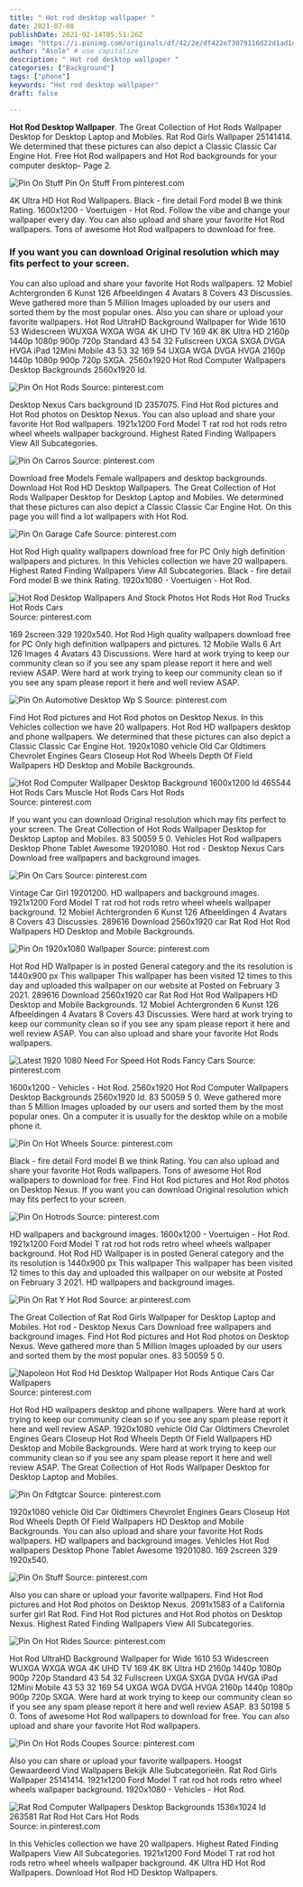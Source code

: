 ```yaml
---
title: " Hot rod desktop wallpaper "
date: 2021-07-08
publishDate: 2021-02-14T05:51:26Z
image: "https://i.pinimg.com/originals/df/42/2e/df422e73079116d22d1ad1ebc2ba5029.jpg"
author: "Asole" # use capitalize
description: " Hot rod desktop wallpaper "
categories: ["Background"]
tags: ["phone"]
keywords: "Hot rod desktop wallpaper"
draft: false

---
```



**Hot Rod Desktop Wallpaper**. The Great Collection of Hot Rods Wallpaper Desktop for Desktop Laptop and Mobiles. Rat Rod Girls Wallpaper 25141414. We determined that these pictures can also depict a Classic Classic Car Engine Hot. Free Hot Rod wallpapers and Hot Rod backgrounds for your computer desktop- Page 2.

![Pin On Stuff](https://i.pinimg.com/originals/c0/c3/54/c0c354e9f9181028f868d9d431e6484c.jpg "Pin On Stuff")
Pin On Stuff From pinterest.com


4K Ultra HD Hot Rod Wallpapers. Black - fire detail Ford model B we think Rating. 1600x1200 - Voertuigen - Hot Rod. Follow the vibe and change your wallpaper every day. You can also upload and share your favorite Hot Rod wallpapers. Tons of awesome Hot Rod wallpapers to download for free.

### If you want you can download Original resolution which may fits perfect to your screen.

You can also upload and share your favorite Hot Rods wallpapers. 12 Mobiel Achtergronden 6 Kunst 126 Afbeeldingen 4 Avatars 8 Covers 43 Discussies. Weve gathered more than 5 Million Images uploaded by our users and sorted them by the most popular ones. Also you can share or upload your favorite wallpapers. Hot Rod UltraHD Background Wallpaper for Wide 1610 53 Widescreen WUXGA WXGA WGA 4K UHD TV 169 4K 8K Ultra HD 2160p 1440p 1080p 900p 720p Standard 43 54 32 Fullscreen UXGA SXGA DVGA HVGA iPad 12Mini Mobile 43 53 32 169 54 UXGA WGA DVGA HVGA 2160p 1440p 1080p 900p 720p SXGA. 2560x1920 Hot Rod Computer Wallpapers Desktop Backgrounds 2560x1920 Id.


![Pin On Hot Rods](https://i.pinimg.com/originals/38/dd/2a/38dd2aac345c892b8885ff45d2dc1c46.jpg "Pin On Hot Rods")
Source: pinterest.com

Desktop Nexus Cars background ID 2357075. Find Hot Rod pictures and Hot Rod photos on Desktop Nexus. You can also upload and share your favorite Hot Rod wallpapers. 1921x1200 Ford Model T rat rod hot rods retro wheel wheels wallpaper background. Highest Rated Finding Wallpapers View All Subcategories.

![Pin On Carros](https://i.pinimg.com/originals/3c/e6/4a/3ce64a2c5e24e3498eda4fee6659519c.jpg "Pin On Carros")
Source: pinterest.com

Download free Models Female wallpapers and desktop backgrounds. Download Hot Rod HD Desktop Wallpapers. The Great Collection of Hot Rods Wallpaper Desktop for Desktop Laptop and Mobiles. We determined that these pictures can also depict a Classic Classic Car Engine Hot. On this page you will find a lot wallpapers with Hot Rod.

![Pin On Garage Cafe](https://i.pinimg.com/originals/ff/01/6a/ff016aa1aa0a42c908aa909fdb1174d0.jpg "Pin On Garage Cafe")
Source: pinterest.com

Hot Rod High quality wallpapers download free for PC Only high definition wallpapers and pictures. In this Vehicles collection we have 20 wallpapers. Highest Rated Finding Wallpapers View All Subcategories. Black - fire detail Ford model B we think Rating. 1920x1080 - Voertuigen - Hot Rod.

![Hot Rod Desktop Wallpapers And Stock Photos Hot Rods Hot Rod Trucks Hot Rods Cars](https://i.pinimg.com/originals/32/98/6a/32986a0356f14cc78f9d34969f8638e6.jpg "Hot Rod Desktop Wallpapers And Stock Photos Hot Rods Hot Rod Trucks Hot Rods Cars")
Source: pinterest.com

169 2screen 329 1920x540. Hot Rod High quality wallpapers download free for PC Only high definition wallpapers and pictures. 12 Mobile Walls 6 Art 126 Images 4 Avatars 43 Discussions. Were hard at work trying to keep our community clean so if you see any spam please report it here and well review ASAP. Were hard at work trying to keep our community clean so if you see any spam please report it here and well review ASAP.

![Pin On Automotive Desktop Wp S](https://i.pinimg.com/originals/f0/00/9b/f0009bd2fcb66e0ed9301a62f20371ce.jpg "Pin On Automotive Desktop Wp S")
Source: pinterest.com

Find Hot Rod pictures and Hot Rod photos on Desktop Nexus. In this Vehicles collection we have 20 wallpapers. Hot Rod HD wallpapers desktop and phone wallpapers. We determined that these pictures can also depict a Classic Classic Car Engine Hot. 1920x1080 vehicle Old Car Oldtimers Chevrolet Engines Gears Closeup Hot Rod Wheels Depth Of Field Wallpapers HD Desktop and Mobile Backgrounds.

![Hot Rod Computer Wallpaper Desktop Background 1600x1200 Id 465544 Hot Rods Cars Muscle Hot Rods Cars Hot Rods](https://i.pinimg.com/originals/9d/56/9f/9d569f8714ac287b10c838a9f70c4b4e.jpg "Hot Rod Computer Wallpaper Desktop Background 1600x1200 Id 465544 Hot Rods Cars Muscle Hot Rods Cars Hot Rods")
Source: pinterest.com

If you want you can download Original resolution which may fits perfect to your screen. The Great Collection of Hot Rods Wallpaper Desktop for Desktop Laptop and Mobiles. 83 50059 5 0. Vehicles Hot Rod wallpapers Desktop Phone Tablet Awesome 19201080. Hot rod - Desktop Nexus Cars Download free wallpapers and background images.

![Pin On Cars](https://i.pinimg.com/originals/e7/1e/a0/e71ea0c9119b69946867c5145b1d138c.jpg "Pin On Cars")
Source: pinterest.com

Vintage Car Girl 19201200. HD wallpapers and background images. 1921x1200 Ford Model T rat rod hot rods retro wheel wheels wallpaper background. 12 Mobiel Achtergronden 6 Kunst 126 Afbeeldingen 4 Avatars 8 Covers 43 Discussies. 289616 Download 2560x1920 car Rat Rod Hot Rod Wallpapers HD Desktop and Mobile Backgrounds.

![Pin On 1920x1080 Wallpaper](https://i.pinimg.com/originals/62/1f/f1/621ff1f6be6a189aae372ff18a56e52d.png "Pin On 1920x1080 Wallpaper")
Source: pinterest.com

Hot Rod HD Wallpaper is in posted General category and the its resolution is 1440x900 px This wallpaper This wallpaper has been visited 12 times to this day and uploaded this wallpaper on our website at Posted on February 3 2021. 289616 Download 2560x1920 car Rat Rod Hot Rod Wallpapers HD Desktop and Mobile Backgrounds. 12 Mobiel Achtergronden 6 Kunst 126 Afbeeldingen 4 Avatars 8 Covers 43 Discussies. Were hard at work trying to keep our community clean so if you see any spam please report it here and well review ASAP. You can also upload and share your favorite Hot Rods wallpapers.

![Latest 1920 1080 Need For Speed Hot Rods Fancy Cars](https://i.pinimg.com/originals/d8/62/9e/d8629ee46cbc13f160a70a630aa44dc7.jpg "Latest 1920 1080 Need For Speed Hot Rods Fancy Cars")
Source: pinterest.com

1600x1200 - Vehicles - Hot Rod. 2560x1920 Hot Rod Computer Wallpapers Desktop Backgrounds 2560x1920 Id. 83 50059 5 0. Weve gathered more than 5 Million Images uploaded by our users and sorted them by the most popular ones. On a computer it is usually for the desktop while on a mobile phone it.

![Pin On Hot Wheels](https://i.pinimg.com/originals/69/76/54/6976541e417f72b5d73ec71448d6d3cb.jpg "Pin On Hot Wheels")
Source: pinterest.com

Black - fire detail Ford model B we think Rating. You can also upload and share your favorite Hot Rods wallpapers. Tons of awesome Hot Rod wallpapers to download for free. Find Hot Rod pictures and Hot Rod photos on Desktop Nexus. If you want you can download Original resolution which may fits perfect to your screen.

![Pin On Hotrods](https://i.pinimg.com/originals/3c/40/f8/3c40f89cf71f0979e23a60845c63ad1f.jpg "Pin On Hotrods")
Source: pinterest.com

HD wallpapers and background images. 1600x1200 - Voertuigen - Hot Rod. 1921x1200 Ford Model T rat rod hot rods retro wheel wheels wallpaper background. Hot Rod HD Wallpaper is in posted General category and the its resolution is 1440x900 px This wallpaper This wallpaper has been visited 12 times to this day and uploaded this wallpaper on our website at Posted on February 3 2021. HD wallpapers and background images.

![Pin On Rat Y Hot Rod](https://i.pinimg.com/originals/a7/ac/4c/a7ac4c2db9c80607c306929b0298d8d6.jpg "Pin On Rat Y Hot Rod")
Source: ar.pinterest.com

The Great Collection of Rat Rod Girls Wallpaper for Desktop Laptop and Mobiles. Hot rod - Desktop Nexus Cars Download free wallpapers and background images. Find Hot Rod pictures and Hot Rod photos on Desktop Nexus. Weve gathered more than 5 Million Images uploaded by our users and sorted them by the most popular ones. 83 50059 5 0.

![Napoleon Hot Rod Hd Desktop Wallpaper Hot Rods Antique Cars Car Wallpapers](https://i.pinimg.com/originals/3d/70/66/3d706625a05a6b6d3b8fe69fd1a3d6d7.jpg "Napoleon Hot Rod Hd Desktop Wallpaper Hot Rods Antique Cars Car Wallpapers")
Source: pinterest.com

Hot Rod HD wallpapers desktop and phone wallpapers. Were hard at work trying to keep our community clean so if you see any spam please report it here and well review ASAP. 1920x1080 vehicle Old Car Oldtimers Chevrolet Engines Gears Closeup Hot Rod Wheels Depth Of Field Wallpapers HD Desktop and Mobile Backgrounds. Were hard at work trying to keep our community clean so if you see any spam please report it here and well review ASAP. The Great Collection of Hot Rods Wallpaper Desktop for Desktop Laptop and Mobiles.

![Pin On Fdtgtcar](https://i.pinimg.com/originals/3d/40/d3/3d40d3614672059ea09d55b2ba6499a3.jpg "Pin On Fdtgtcar")
Source: pinterest.com

1920x1080 vehicle Old Car Oldtimers Chevrolet Engines Gears Closeup Hot Rod Wheels Depth Of Field Wallpapers HD Desktop and Mobile Backgrounds. You can also upload and share your favorite Hot Rods wallpapers. HD wallpapers and background images. Vehicles Hot Rod wallpapers Desktop Phone Tablet Awesome 19201080. 169 2screen 329 1920x540.

![Pin On Stuff](https://i.pinimg.com/originals/c0/c3/54/c0c354e9f9181028f868d9d431e6484c.jpg "Pin On Stuff")
Source: pinterest.com

Also you can share or upload your favorite wallpapers. Find Hot Rod pictures and Hot Rod photos on Desktop Nexus. 2091x1583 of a California surfer girl Rat Rod. Find Hot Rod pictures and Hot Rod photos on Desktop Nexus. Highest Rated Finding Wallpapers View All Subcategories.

![Pin On Hot Rides](https://i.pinimg.com/originals/26/f3/b6/26f3b6b0d68a9ae64f214203fcd9ca20.jpg "Pin On Hot Rides")
Source: pinterest.com

Hot Rod UltraHD Background Wallpaper for Wide 1610 53 Widescreen WUXGA WXGA WGA 4K UHD TV 169 4K 8K Ultra HD 2160p 1440p 1080p 900p 720p Standard 43 54 32 Fullscreen UXGA SXGA DVGA HVGA iPad 12Mini Mobile 43 53 32 169 54 UXGA WGA DVGA HVGA 2160p 1440p 1080p 900p 720p SXGA. Were hard at work trying to keep our community clean so if you see any spam please report it here and well review ASAP. 83 50198 5 0. Tons of awesome Hot Rod wallpapers to download for free. You can also upload and share your favorite Hot Rod wallpapers.

![Pin On Hot Rods Coupes](https://i.pinimg.com/474x/02/8b/c9/028bc9b2f72e483408ed2b9dfdd51975.jpg "Pin On Hot Rods Coupes")
Source: pinterest.com

Also you can share or upload your favorite wallpapers. Hoogst Gewaardeerd Vind Wallpapers Bekijk Alle Subcategorieën. Rat Rod Girls Wallpaper 25141414. 1921x1200 Ford Model T rat rod hot rods retro wheel wheels wallpaper background. 1920x1080 - Vehicles - Hot Rod.

![Rat Rod Computer Wallpapers Desktop Backgrounds 1536x1024 Id 263581 Rat Rod Hot Cars Hot Rods](https://i.pinimg.com/originals/df/42/2e/df422e73079116d22d1ad1ebc2ba5029.jpg "Rat Rod Computer Wallpapers Desktop Backgrounds 1536x1024 Id 263581 Rat Rod Hot Cars Hot Rods")
Source: in.pinterest.com

In this Vehicles collection we have 20 wallpapers. Highest Rated Finding Wallpapers View All Subcategories. 1921x1200 Ford Model T rat rod hot rods retro wheel wheels wallpaper background. 4K Ultra HD Hot Rod Wallpapers. Download Hot Rod HD Desktop Wallpapers.

